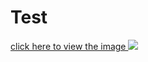 # Test

<a href="https://imageshare.best/E82G4I.png">click here to view the image <img src="https://imageshare.best/E82G4I.png"></img></a>

